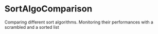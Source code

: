# SortAlgoComparison

Comparing different sort algorithms.
Monitoring their performances with a scrambled and a sorted list
